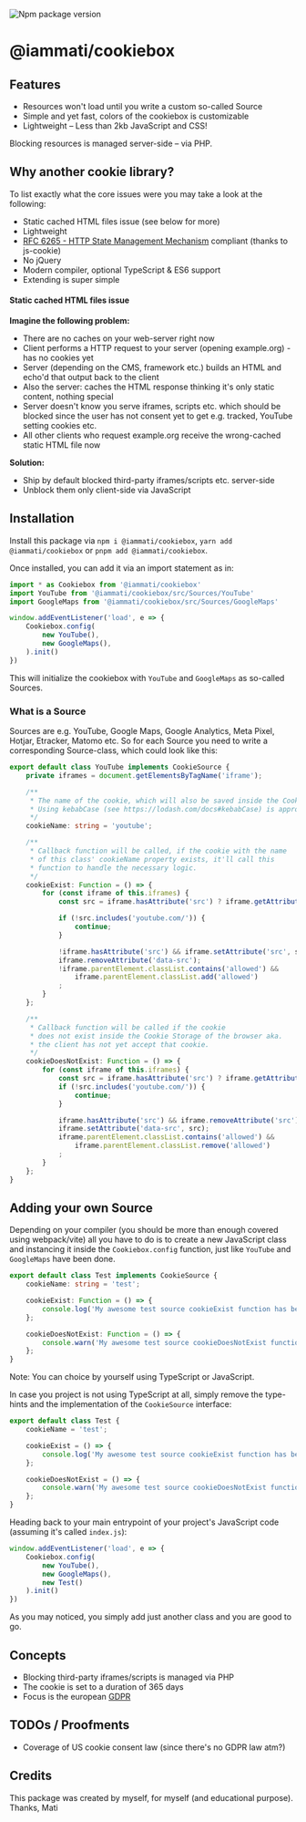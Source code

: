 ![Npm package version](https://badgen.net/npm/v/@iammati/cookiebox)


# @iammati/cookiebox

## Features
- Resources won't load until you write a custom so-called Source
- Simple and yet fast, colors of the cookiebox is customizable
- Lightweight – Less than 2kb JavaScript and CSS!

Blocking resources is managed server-side – via PHP.

## Why another cookie library?

To list exactly what the core issues were you may take a look at the following:

- Static cached HTML files issue (see below for more)
- Lightweight
- [RFC 6265 - HTTP State Management Mechanism](https://datatracker.ietf.org/doc/html/rfc6265) compliant (thanks to js-cookie)
- No jQuery
- Modern compiler, optional TypeScript & ES6 support
- Extending is super simple

#### Static cached HTML files issue
**Imagine the following problem:**

- There are no caches on your web-server right now
- Client performs a HTTP request to your server (opening example.org) - has no cookies yet
- Server (depending on the CMS, framework etc.) builds an HTML and echo'd that output back to the client
- Also the server: caches the HTML response thinking it's only static content, nothing special
- Server doesn't know you serve iframes, scripts etc. which should be blocked since the user has not consent yet to get e.g. tracked, YouTube setting cookies etc.
- All other clients who request example.org receive the wrong-cached static HTML file now

**Solution:**

- Ship by default blocked third-party iframes/scripts etc. server-side
- Unblock them only client-side via JavaScript

## Installation

Install this package via `npm i @iammati/cookiebox`, `yarn add @iammati/cookiebox` or `pnpm add @iammati/cookiebox`. 

Once installed, you can add it via an import statement as in:
```ts
import * as Cookiebox from '@iammati/cookiebox'
import YouTube from '@iammati/cookiebox/src/Sources/YouTube'
import GoogleMaps from '@iammati/cookiebox/src/Sources/GoogleMaps'

window.addEventListener('load', e => {
    Cookiebox.config(
        new YouTube(),
        new GoogleMaps(),
    ).init()
})
```

This will initialize the cookiebox with `YouTube` and `GoogleMaps` as so-called Sources.

### What is a Source
Sources are e.g. YouTube, Google Maps, Google Analytics, Meta Pixel, Hotjar, Etracker, Matomo etc.
So for each Source you need to write a corresponding Source-class, which could look like this:
```ts
export default class YouTube implements CookieSource {
    private iframes = document.getElementsByTagName('iframe');

    /**
     * The name of the cookie, which will also be saved inside the Cookie Storage of the browser.
     * Using kebabCase (see https://lodash.com/docs#kebabCase) is appropriate.
     */
    cookieName: string = 'youtube';

    /**
     * Callback function will be called, if the cookie with the name
     * of this class' cookieName property exists, it'll call this
     * function to handle the necessary logic.
     */
    cookieExist: Function = () => {
        for (const iframe of this.iframes) {
            const src = iframe.hasAttribute('src') ? iframe.getAttribute('src') : iframe.getAttribute('data-src');

            if (!src.includes('youtube.com/')) {
                continue;
            }

            !iframe.hasAttribute('src') && iframe.setAttribute('src', src);
            iframe.removeAttribute('data-src');
            !iframe.parentElement.classList.contains('allowed') &&
                iframe.parentElement.classList.add('allowed')
            ;
        }
    };

    /**
     * Callback function will be called if the cookie
     * does not exist inside the Cookie Storage of the browser aka.
     * the client has not yet accept that cookie.
     */
    cookieDoesNotExist: Function = () => {
        for (const iframe of this.iframes) {
            const src = iframe.hasAttribute('src') ? iframe.getAttribute('src') : iframe.getAttribute('data-src');
            if (!src.includes('youtube.com/')) {
                continue;
            }

            iframe.hasAttribute('src') && iframe.removeAttribute('src');
            iframe.setAttribute('data-src', src);
            iframe.parentElement.classList.contains('allowed') &&
                iframe.parentElement.classList.remove('allowed')
            ;
        }
    };
}
```

## Adding your own Source

Depending on your compiler (you should be more than enough covered using webpack/vite) all you have to do is to create a new JavaScript class and instancing it inside the `Cookiebox.config` function, just like `YouTube` and `GoogleMaps` have been done.

```ts
export default class Test implements CookieSource {
    cookieName: string = 'test';

    cookieExist: Function = () => {
        console.log('My awesome test source cookieExist function has beel called!');
    };

    cookieDoesNotExist: Function = () => {
        console.warn('My awesome test source cookieDoesNotExist function has beel called!');
    };
}
```

Note: You can choice by yourself using TypeScript or JavaScript.

In case you project is not using TypeScript at all, simply remove the type-hints and the implementation of the `CookieSource` interface:
```ts
export default class Test {
    cookieName = 'test';

    cookieExist = () => {
        console.log('My awesome test source cookieExist function has beel called!');
    };

    cookieDoesNotExist = () => {
        console.warn('My awesome test source cookieDoesNotExist function has beel called!');
    };
}
```

Heading back to your main entrypoint of your project's JavaScript code (assuming it's called `index.js`):
```js
window.addEventListener('load', e => {
    Cookiebox.config(
        new YouTube(),
        new GoogleMaps(),
        new Test()
    ).init()
})
```

As you may noticed, you simply add just another class and you are good to go.

## Concepts
- Blocking third-party iframes/scripts is managed via PHP
- The cookie is set to a duration of 365 days
- Focus is the european [GDPR](https://gdpr.eu/)

## TODOs / Proofments
- Coverage of US cookie consent law (since there's no GDPR law atm?)

## Credits

This package was created by myself, for myself (and educational purpose).
Thanks, Mati
